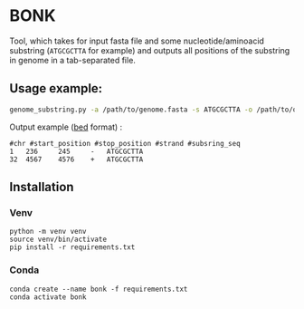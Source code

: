 # BONK

Tool, which takes for input fasta file and some nucleotide/aminoacid substring (`ATGCGCTTA` for example) and outputs all positions of the substring in genome in a tab-separated file.


## Usage example:

```sh
genome_substring.py -a /path/to/genome.fasta -s ATGCGCTTA -o /path/to/output.bed
```

Output example ([bed](https://m.ensembl.org/info/website/upload/bed.html) format) :

```
#chr #start_position #stop_position #strand #subsring_seq
1   236     245     -   ATGCGCTTA
32  4567    4576    +   ATGCGCTTA
```

## Installation

### Venv
```
python -m venv venv
source venv/bin/activate
pip install -r requirements.txt
```

### Conda

```
conda create --name bonk -f requirements.txt
conda activate bonk
```
